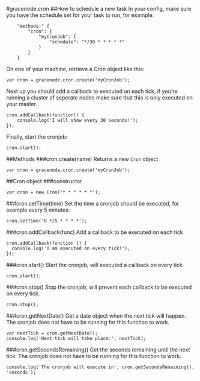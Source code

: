 #gracenode.cron
##How to schedule a new task
In your config, make sure you have the schedule set for your task to run, for example:
```
    "methods:" {
		"cron": {
			"myCronJob": {
				"schedule": "*/30 * * * * *"
			}
		}
	}
```
On one of your machine, retrieve a Cron object like this:
```
var cron = gracenode.cron.create('myCronJob');
```
Next up you should add a callback to executed on each tick, if you're running a cluster of seperate nodes make sure that this is only executed on your master.
```
cron.addCallback(function() {
    console.log('I will show every 30 seconds!');
});
```
Finally, start the cronjob:
```
cron.start();
```

##Methods
###cron.create(name)
Returns a new `Cron` object
```
var cron = gracenode.cron.create('myCronJob');
```

##Cron object
###constructor
```
var cron = new Cron('* * * * * *');
```

###cron.setTime(time)
Set the time a cronjob should be executed, for example every 5 minutes:
```
cron.setTime('0 */5 * * * *');
```

###cron.addCallback(func)
Add a callback to be executed on each tick
```
cron.addCallback(function () {
  console.log('I am executed on every tick!');
});
```

###cron.start()
Start the cronjob, will executed a callback on every tick
```
cron.start();
```

###cron.stop()
Stop the cronjob, will prevent each callback to be executed on every tick.
```
cron.stop();
```

###cron.getNextDate()
Get a date object when the next tick will happen. The cronjob does not have to be running for this function to work.
```
var nextTick = cron.getNextDate();
console.log('Next tick will take place:', nextTick);
```

###cron.getSecondsRemaining()
Get the seconds remaining until the next tick. The cronjob does not have to be running for this function to work.
```
console.log('The cronjob will execute in', cron.getSecondsRemaining(), 'seconds');
```
